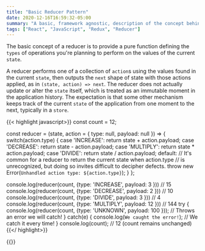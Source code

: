 ```yaml
---
title: "Basic Reducer Pattern"
date: 2020-12-16T16:59:32-05:00
summary: "A basic, framework agnostic, description of the concept behind the reducer pattern."
tags: ["React", "JavaScript", "Redux", "Reducer"]
---
```


The basic concept of a reducer is to provide a pure function defining the `types` of operations you're planning to perform on the values of the current `state`. 

A reducer performs one of a collection of `action`s using the values found in the current `state`, then outputs the `next` shape of state with those actions applied, as in `(state, action) => next`. The reducer does not actually update or alter the `state` itself, which is treated as an immutable moment in the application history. The expectation is that some other mechanism keeps track of the current `state` of the application from one moment to the next, typically in a `store`. 


{{< highlight javascript>}}
const count = 12;

const reducer = (state, action = { type: null, payload: null }) => {
  switch(action.type) {
    case 'INCREASE':
      return state + action.payload;
    case 'DECREASE':
      return state - action.payload;
    case 'MULTIPLY': 
      return state * action.payload;
    case 'DIVIDE':
      return state / action.payload;
    default:
      // It's common for a reducer to return the current state when action.type 
      // is unrecognized, but doing so invites difficult to decipher defects. 
      throw new Error(`Unhandled action type: ${action.type}`);
  }
};

console.log(reducer(count, {type: 'INCREASE', payload: 3 })) // 15
console.log(reducer(count, {type: 'DECREASE', payload: 2 })) // 10
console.log(reducer(count, {type: 'DIVIDE', payload: 3 })) // 4
console.log(reducer(count, {type: 'MULTIPLY', payload: 12 })) // 144
try {
    console.log(reducer(count, {type: 'UNKNOWN', payload: 100 })); // Throws an error we will catch!
} catch(e) {
    console.log(`We caught the error!`); // We catch it every time!
}
console.log(count); // 12 (count remains unchanged)
{{</ highlight>}}

{{<replit src="https://repl.it/@Erik_Codeblind/ReducerPattern">}}
